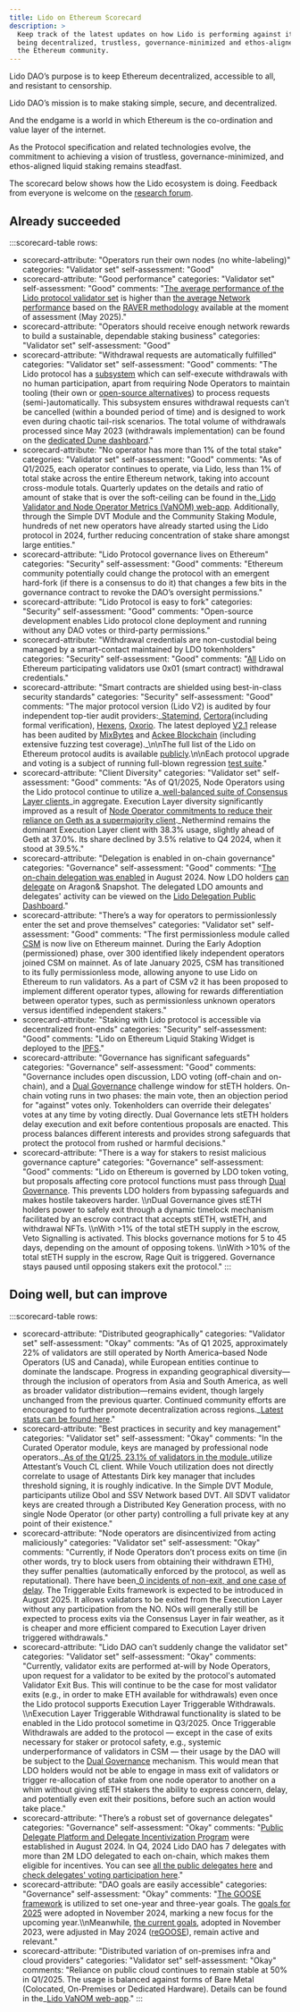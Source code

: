 ```yaml
---
title: Lido on Ethereum Scorecard
description: >
  Keep track of the latest updates on how Lido is performing against its goal of
  being decentralized, trustless, governance-minimized and ethos-aligned with
  the Ethereum community.
---
```

Lido DAO’s purpose is to keep Ethereum decentralized, accessible to all, and resistant to censorship.

Lido DAO’s mission is to make staking simple, secure, and decentralized.

And the endgame is a world in which Ethereum is the co-ordination and value layer of the internet.

As the Protocol specification and related technologies evolve, the commitment to achieving a vision of trustless, governance-minimized, and ethos-aligned liquid staking remains steadfast.

The scorecard below shows how the Lido ecosystem is doing. Feedback from everyone is welcome on the [research forum](https://{{research}}/).

## Already succeeded

:::scorecard-table
rows:
  - scorecard-attribute: "Operators run their own nodes (no white-labeling)"
    categories: "Validator set"
    self-assessment: "Good"
  - scorecard-attribute: "Good performance"
    categories: "Validator set"
    self-assessment: "Good"
    comments: "[The average performance of the Lido protocol validator set](https://explorer.rated.network/o/Lido?timeWindow=30d) is higher than [the average Network performance](https://explorer.rated.network/?timeWindow=30d) based on the [RAVER methodology](https://docs.rated.network/documentation/methodologies/ethereum/rated-effectiveness-rating/rated-effectiveness-rating) available at the moment of assessment (May 2025)."
  - scorecard-attribute: "Operators should receive enough network rewards to build a sustainable, dependable staking business"
    categories: "Validator set"
    self-assessment: "Good"
  - scorecard-attribute: "Withdrawal requests are automatically fulfilled"
    categories: "Validator set"
    self-assessment: "Good"
    comments: "The Lido protocol has a [subsystem](https://{{ethereum_docs}}/contracts/withdrawal-queue-erc721/#what-is-withdrawalqueueerc721) which can self-execute withdrawals with no human participation, apart from requiring Node Operators to maintain tooling (their own or [open-source alternatives](https://github.com/lidofinance/validator-ejector/)) to process requests (semi-)automatically. This subsystem ensures withdrawal requests can’t be cancelled (within a bounded period of time) and is designed to work even during chaotic tail-risk scenarios. The total volume of withdrawals processed since May 2023 (withdrawals implementation) can be found on the [dedicated Dune dashboard](https://dune.com/embeds/2475364/4072036)."
  - scorecard-attribute: "No operator has more than 1% of the total stake"
    categories: "Validator set"
    self-assessment: "Good"
    comments: "As of Q1/2025, each operator continues to operate, via Lido, less than 1% of total stake across the entire Ethereum network, taking into account cross-module totals. Quarterly updates on the details and ratio of amount of stake that is over the soft-ceiling can be found in the\_[Lido Validator and Node Operator Metrics (VaNOM) web-app](https://app.hex.tech/8dedcd99-17f4-49d8-944e-4857a355b90a/app/3f7d6967-3ef6-4e69-8f7b-d02d903f045b/latest). Additionally, through the Simple DVT Module and the Community Staking Module, hundreds of net new operators have already started using the Lido protocol in 2024, further reducing concentration of stake share amongst large entities."
  - scorecard-attribute: "Lido Protocol governance lives on Ethereum"
    categories: "Security"
    self-assessment: "Good"
    comments: "Ethereum community  potentially could change  the protocol with an emergent hard-fork (if there is a consensus to do it) that changes a few bits in the governance contract to revoke the DAO’s oversight permissions."
  - scorecard-attribute: "Lido Protocol is easy to fork"
    categories: "Security"
    self-assessment: "Good"
    comments: "Open-source development enables Lido protocol clone deployment and running without any DAO votes or third-party permissions."
  - scorecard-attribute: "Withdrawal credentials are non-custodial being managed by a smart-contact maintained by LDO tokenholders"
    categories: "Security"
    self-assessment: "Good"
    comments: "[All](https://x.com/LidoFinance/status/1646977448410480643) Lido on Ethereum participating validators use 0x01 (smart contract) withdrawal credentials."
  - scorecard-attribute: "Smart contracts are shielded using best-in-class security standards"
    categories: "Security"
    self-assessment: "Good"
    comments: "The major protocol version (Lido V2) is audited by four independent top-tier audit providers:\_[Statemind](https://github.com/lidofinance/audits/#04-2023-statemind-lido-v2-audit), [Certora](https://github.com/lidofinance/audits/#04-2023-certora-lido-v2-audit)(including formal verification), [Hexens](https://github.com/lidofinance/audits/#04-2023-hexens-lido-v2-smart-contract-audit), [Oxorio](https://github.com/lidofinance/audits/?tab=readme-ov-file#05-2023-oxorio-lido-v2-on-chain-audit). The latest deployed [V2.1](https://github.com/lidofinance/core/releases/tag/v2.1.0) release has been audited by [MixBytes](https://github.com/lidofinance/audits/blob/main/MixBytes%20Lido%20CSM%20Security%20Audit%20Report%2010-24.pdf) and [Ackee Blockchain](https://github.com/lidofinance/audits/blob/main/Ackee%20Blockchain%20Lido%20Staking%20Router%20v2%20Report%2010-24.pdf) (including extensive fuzzing test coverage).\_\n\nThe full list of the Lido on Ethereum protocol audits is available [publicly](https://{{ethereum_docs}}/security/audits/#lido-on-ethereum).\n\nEach protocol upgrade and voting is a subject of running full-blown regression [test suite](https://github.com/lidofinance/scripts/tree/master/tests)."
  - scorecard-attribute: "Client Diversity"
    categories: "Validator set"
    self-assessment: "Good"
    comments: "As of Q1/2025, Node Operators using the Lido protocol continue to utilize a\_[well-balanced suite of Consensus Layer clients](https://app.hex.tech/8dedcd99-17f4-49d8-944e-4857a355b90a/app/3f7d6967-3ef6-4e69-8f7b-d02d903f045b/latest?tab=client-diversity)\_in aggregate. Execution Layer diversity significantly improved as a result of [Node Operator commitments to reduce their reliance on Geth as a supermajority client](https://{{research}}/t/ethereum-node-operator-el-diversity-improvement-commitments/6459).\_Nethermind remains the dominant Execution Layer client with 38.3% usage, slightly ahead of Geth at 37.0%. Its share declined by 3.5% relative to Q4 2024, when it stood at 39.5%."
  - scorecard-attribute: "Delegation is enabled in on-chain governance"
    categories: "Governance"
    self-assessment: "Good"
    comments: "[The on-chain delegation was enabled](https://{{vote}}/vote/178) in August 2024. Now LDO holders [can delegate](https://{{vote}}/delegation) on Aragon& Snapshot. The delegated LDO amounts and delegates' activity can be viewed on the [Lido Delegation Public Dashboard](https://dune.com/lido/lido-delegations)."
  - scorecard-attribute: "There’s a way for operators to permissionlessly enter the set and prove themselves"
    categories: "Validator set"
    self-assessment: "Good"
    comments: "The first permissionless module called [CSM](https://{{operatorportal}}/modules/community-staking-module) is now live on Ethereum mainnet. During the Early Adoption (permissioned) phase, over 300 identified likely independent operators joined CSM on mainnet. As of late January 2025, CSM has transitioned to its fully permissionless mode, allowing anyone to use Lido on Ethereum to run validators. As a part of CSM v2 it has been proposed to implement different operator types, allowing for rewards differentiation between operator types, such as permissionless unknown operators versus identified independent stakers."
  - scorecard-attribute: "Staking with Lido protocol is accessible via decentralized front-ends"
    categories: "Security"
    self-assessment: "Good"
    comments: "Lido on Ethereum Liquid Staking Widget is deployed to the [IPFS](https://{{ethereum_docs}}/ipfs/apps-list/)."
  - scorecard-attribute: "Governance has significant safeguards"
    categories: "Governance"
    self-assessment: "Good"
    comments: "Governance includes open discussion, LDO voting (off-chain and on-chain), and a [Dual Governance](https://dg.{{landing}}/) challenge window for stETH holders. On-chain voting runs in two phases: the main vote, then an objection period for \"against\" votes only. Tokenholders can override their delegates' votes at any time by voting directly. Dual Governance lets stETH holders delay execution and exit before contentious proposals are enacted. This process balances different interests and provides strong safeguards that protect the protocol from rushed or harmful decisions."
  - scorecard-attribute: "There is a way for stakers to resist malicious governance capture"
    categories: "Governance"
    self-assessment: "Good"
    comments: "Lido on Ethereum is governed by LDO token voting, but proposals affecting core protocol functions must pass through [Dual Governance](https://dg.{{landing}}/). This prevents LDO holders from bypassing safeguards and makes hostile takeovers harder. \\\nDual Governance gives stETH holders power to safely exit through a dynamic timelock mechanism facilitated by an escrow contract that accepts stETH, wstETH, and withdrawal NFTs. \\\nWith >1% of the total stETH supply in the escrow, Veto Signalling is activated. This blocks governance motions for 5 to 45 days, depending on the amount of opposing tokens. \\\nWith >10% of the total stETH supply in the escrow, Rage Quit is triggered. Governance stays paused until opposing stakers exit the protocol."
:::

## Doing well, but can improve

:::scorecard-table
rows:
  - scorecard-attribute: "Distributed geographically"
    categories: "Validator set"
    self-assessment: "Okay"
    comments: "As of Q1 2025, approximately 22% of validators are still operated by North America–based Node Operators (US and Canada), while European entities continue to dominate the landscape. Progress in expanding geographical diversity—through the inclusion of operators from Asia and South America, as well as broader validator distribution—remains evident, though largely unchanged from the previous quarter. Continued community efforts are encouraged to further promote decentralization across regions.\_[Latest stats can be found here](https://app.hex.tech/8dedcd99-17f4-49d8-944e-4857a355b90a/app/3f7d6967-3ef6-4e69-8f7b-d02d903f045b/latest?selectedStaticCellId=be392244-4d90-4212-9492-d07ded405735)."
  - scorecard-attribute: "Best practices in security and key management"
    categories: "Validator set"
    self-assessment: "Okay"
    comments: "In the Curated Operator module, keys are managed by professional node operators.\_[As of the Q1/25, 23.1% of validators in the module](https://app.hex.tech/8dedcd99-17f4-49d8-944e-4857a355b90a/app/3f7d6967-3ef6-4e69-8f7b-d02d903f045b/latest)\_utilize Attestant’s Vouch CL client. While Vouch utilization does not directly correlate to usage of Attestants Dirk key manager that includes threshold signing, it is roughly indicative. In the Simple DVT Module, participants utilize Obol and SSV Network based DVT. All SDVT validator keys are created through a Distributed Key Generation process, with no single Node Operator (or other party) controlling a full private key at any point of their existence."
  - scorecard-attribute: "Node operators are disincentivized from acting maliciously"
    categories: "Validator set"
    self-assessment: "Okay"
    comments: "Currently, if Node Operators don’t process exits on time (in other words, try to block users from obtaining their withdrawn ETH), they suffer penalties (automatically enforced by the protocol, as well as reputational). There have been\_[0 incidents of non-exit, and one case of delay](https://dune.com/lido/lido-node-operator-withdrawals). The Triggerable Exits framework is expected to be introduced in August 2025. It allows validators to be exited from the Execution Layer without any participation from the NO. NOs will generally still be expected to process exits via the Consensus Layer in fair weather, as it is cheaper and more efficient compared to Execution Layer driven triggered withdrawals."
  - scorecard-attribute: "Lido DAO can’t suddenly change the validator set"
    categories: "Validator set"
    self-assessment: "Okay"
    comments: "Currently, validator exits are performed at-will by Node Operators, upon request for a validator to be exited by the protocol's automated Validator Exit Bus. This will continue to be the case for most validator exits (e.g., in order to make ETH available for withdrawals) even once the Lido protocol supports Execution Layer Triggerable Withdrawals. \\\nExecution Layer Triggerable Withdrawal functionality is slated to be enabled in the Lido protocol sometime in Q3/2025. Once Triggerable Withdrawals are added to the protocol — except in the case of exits necessary for staker or protocol safety, e.g., systemic underperformance of validators in CSM — their usage by the DAO will be subject to the [Dual Governance](https://dg.{{landing}}/) mechanism. This would mean that LDO holders would not be able to engage in mass exit of validators or trigger re-allocation of stake from one node operator to another on a whim without giving stETH stakers the ability to express concern, delay, and potentially even exit their positions, before such an action would take place."
  - scorecard-attribute: "There’s a robust set of governance delegates"
    categories: "Governance"
    self-assessment: "Okay"
    comments: "[Public Delegate Platform and Delegate Incentivization Program](https://snapshot.box/#/s:lido-snapshot.eth/proposal/0xa502cf80451192672313911ce558e74799626da3b3b66130e21c6cd19707e584) were established in August 2024. In Q4, 2024 Lido DAO has 7 delegates with more than 2M LDO delegated to each on-chain, which makes them eligible for incentives. You can see [all the public delegates here](https://{{vote}}/delegation) and [check delegates' voting participation here](https://dune.com/lido/lido-delegations)."
  - scorecard-attribute: "DAO goals are easily accessible"
    categories: "Governance"
    self-assessment: "Okay"
    comments: "[The GOOSE framework](https://snapshot.box/#/s:lido-snapshot.eth/proposal/0x58bbc5d540e46081043ef29d4d1ee56b7df4dc1b0369aa78e0c15a2403549353) is utilized to set one-year and three-year goals. The [goals for 2025](https://snapshot.box/#/s:lido-snapshot.eth/proposal/0xeedef9fea3d782f192410768cabaf6974da40ef36e1d22c7f8fff5fd4cfc7a59) were adopted in November 2024, marking a new focus for the upcoming year.\\\nMeanwhile, [the current goals](https://snapshot.box/#/s:lido-snapshot.eth/proposal/0x0fa423280ce2bcc2596901d81322716ad440c7581658030a7d21784c2661d81c), adopted in November 2023, were adjusted in May 2024 ([reGOOSE](https://snapshot.box/#/s:lido-snapshot.eth/proposal/0x300523518b08f20c585751c0a720ef3ec53698d4e5062154d285b15cb062f96c)), remain active and relevant."
  - scorecard-attribute: "Distributed variation of on-premises infra and cloud providers"
    categories: "Validator set"
    self-assessment: "Okay"
    comments: "Reliance on public cloud continues to remain stable at 50% in Q1/2025. The usage is balanced against forms of Bare Metal (Colocated, On-Premises or Dedicated Hardware). Details can be found in the\_[Lido VaNOM web-app](https://app.hex.tech/8dedcd99-17f4-49d8-944e-4857a355b90a/app/3f7d6967-3ef6-4e69-8f7b-d02d903f045b/latest?selectedStaticCellId=fd91537b-e4b5-42b6-813d-6ec0ff957cd3)."
:::